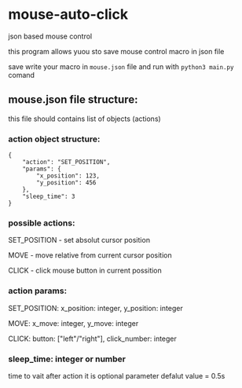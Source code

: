 # mouse-auto-click
json based mouse control

this program allows yuou sto save mouse control macro in json file 

save write your macro in `mouse.json` file and run with `python3 main.py` comand

## mouse.json file structure:

this file should contains list of objects (actions)

### action object structure:
```
{
    "action": "SET_POSITION",
    "params": {
        "x_position": 123,
        "y_position": 456
    },
    "sleep_time": 3
}
```
### possible actions:
SET_POSITION - set absolut cursor position

MOVE - move relative from current cursor position

CLICK - click mouse button in current possition

### action params:
SET_POSITION:
    x_position: integer, y_position: integer

MOVE:
    x_move: integer, y_move: integer

CLICK: button: ["left"/"right"], click_number: integer

### sleep_time: integer or number
time to vait after action it is optional parameter defalut value = 0.5s
